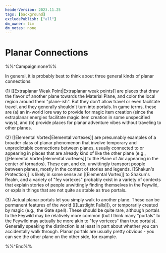 ```yaml
---
headerVersion: 2023.11.25
tags: [background]
excludePublish: ["all"]
dm_owner: tim
dm_notes: none
---
```

# Planar Connections

%%^Campaign:none%%

In general, it is probably best to think about three general kinds of planar connections:

(1) [[Extraplanar Weak Point|Extraplanar weak points]] are places that draw the flavor of another plane towards the Material Plane, and color the local region around them "plane-ish". But they don't allow travel or even facilitate travel, and they generally shouldn't turn into portals. In game terms, these are (a) an in-world lore way to provide for magic item creation (since the extraplanar energies facilitate magic item creation in some unspecified ways), and (b) provide places for planar adventure vibes without traveling to other planes. 

(2) [[Elemental Vortex|Elemental vortexes]] are presumably examples of a broader class of planar phenomenon that involve temporary and unpredictable connections between planes, usually connected to or appearing in places that are already kind of like the other plane (e.g., [[Elemental Vortex|elemental vortexes]] to the Plane of Air appearing in the center of tornados). These can, and do, unwittingly transport people between planes, mostly in the context of stories and legends. [[Shakun's Protection]] is likely in some sense an [[Elemental Vortex]] to Shakun's Realm, and a variety of "fey vortexes" probably exist in a variety of contexts that explain stories of people unwittingly finding themselves in the Feywild, or explain things that are not quite as stable as true portals. 

(3) Actual planar portals let you simply walk to another plane. These can be permanent features of the world ([[Lastlight Falls]]), or temporarily created by magic (e.g., the Gate spell). These should be quite rare, although portals to the Feywild may be relatively more common (but I think many "portals" to the Feywild may actually be more akin to "fey vortexes" than true portals). Generally speaking the distinction is at least in part about whether you can accidentally walk through. Planar portals are usually pretty obvious - you can see the other plane on the other side, for example. 

%%^End%%